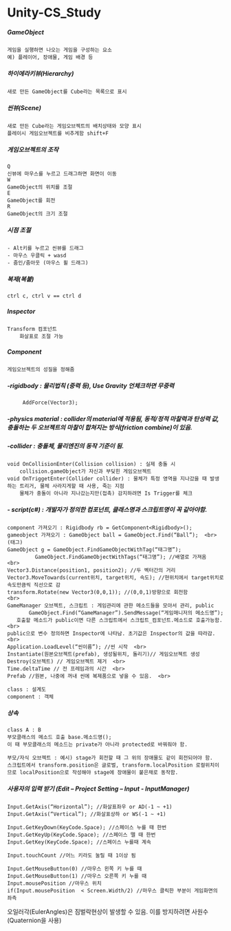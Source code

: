 # Unity-CS_Study

##### GameObject  
	게임을 실행하면 나오는 게임을 구성하는 요소  
	예) 플레이어, 장애물, 게임 배경 등  
##### 하이에라키뷰(Hierarchy)  
	새로 만든 GameObject를 Cube라는 목록으로 표시
##### 씬뷰(Scene)  
	새로 만든 Cube라는 게임오브젝트의 배치상태와 모양 표시  
	플레이시 게임오브젝트를 비추게함 shift+F
##### 게임오브젝트의 조작
	Q  
	신뷰에 마우스를 누르고 드래그하면 화면이 이동  
	W  
	GameObject의 위치를 조절  
 	E  
	GameObject를 회전  
	R  
	GameObject의 크기 조절  
##### 시점 조절
	- Alt키를 누르고 씬뷰를 드래그
	- 마우스 우클릭 + wasd
	- 줌인/줌아웃 (마우스 휠 드래그)
##### 복제(복붙)
	ctrl c, ctrl v == ctrl d
##### Inspector
	Transform 컴포넌트
		화살표로 조절 가능
##### Component
	게임오브젝트의 성질을 정해줌

##### -rigidbody : 물리법칙 (중력 등), Use Gravity 언체크하면 무중력
	     AddForce(Vector3);
##### -physics material : collider의 material에 적용됨, 동적/정적 마찰력과 탄성력 값, 충돌하는 두 오브젝트의 마찰이 합쳐지는 방식(friction combine)이 있음.
##### -collider : 충돌체, 물리엔진의 동작 기준이 됨. 
	void OnCollisionEnter(Collision collision) : 실제 충돌 시
		collision.gameObject가 자신과 부딪힌 게임오브젝트
	void OnTriggetEnter(Collider collider) : 물체가 특정 영역을 지나갔을 때 발생하는 트리거, 물체 사라지게할 때 사용, 죽는 지점
		물체가 충돌이 아니라 지나갔는지만(접촉) 감지하려면 Is Trigger를 체크  
##### - script(c#) : 개발자가 정의한 컴포넌트, 클래스명과 스크립트명이 꼭 같아야함.
	component 가져오기 : Rigidbody rb = GetComponent<Rigidbody>();
	gameobject 가져오기 : GameObject ball = GameObject.Find(“Ball”);  <br>
	(태그)
	GameObject g = GameObject.FindGameObjectWithTag(“태그명”);
   			 GameObject.FindGameObjectWithTags(“태그명”); //배열로 가져옴  <br>
	Vector3.Distance(position1, position2); //두 벡터간의 거리
	Vector3.MoveTowards(current위치, target위치, 속도); //현위치에서 target위치로 속도만큼씩 직선으로 감
	transform.Rotate(new Vector3(0,0,1)); //(0,0,1)방향으로 회전함  
	<br>
	GameManager 오브젝트, 스크립트 : 게임관리에 관한 메소드들을 모아서 관리, public
           GameObject.Find(“GameManager”).SendMessage(“게임매니저의 메소드명”);
	   호출할 메소드가 public이면 다른 스크립트에서 스크립트_컴포넌트.메소드로 호출가능함.  <br>
	public으로 변수 정의하면 Inspector에 나타남. 초기값은 Inspector의 값을 따라감.  <br>
	Application.LoadLevel(“씬이름”); //씬 시작  <br>
	Instantiate(원본오브젝트(prefab), 생성될위치, 돌리기)// 게임오브젝트 생성
	Destroy(오브젝트) // 게임오브젝트 제거  <br>
	Time.deltaTime // 전 프레임과의 시간  <br>
	Prefab //원본, 나중에 꺼내 씬에 복제품으로 넣을 수 있음.  <br>

	class : 설계도 
	component : 객체

##### 상속 
	class A : B  
	부모클래스의 메소드 호출 base.메소드명();  
	이 때 부모클래스의 메소드는 private가 아니라 protected로 바꿔줘야 함.  
	  
	부모/자식 오브젝트 : 예시) stage가 회전할 때 그 위의 장애물도 같이 회전되어야 함.
	스크립트에서 transform.position은 글로벌, transform.localPosition 로컬위치이므로 localPosition으로 작성해야 stage에 장애물이 붙은채로 동작함.
	

##### 사용자의 입력 받기 (Edit – Project Setting – Input - InputManager)  
	Input.GetAxis(“Horizontal”); //화살표좌우 or AD(-1 ~ +1)  
	Input.GetAxis(“Vertical”); //화살표상하 or WS(-1 ~ +1)  

	Input.GetKeyDown(KeyCode.Space); //스페이스 누를 때 한번  
	Input.GetKeyUp(KeyCode.Space); //스페이스 뗄 때 한번  
	Input.GetKey(KeyCode.Space); //스페이스 누를때 계속  
	
	Input.touchCount //어느 키라도 눌릴 때 1이상 됨  
	
	Input.GetMouseButton(0) //마우스 왼쪽 키 누를 때  
	Input.GetMouseButton(1) //마우스 오른쪽 키 누를 때  
	Input.mousePosition //마우스 위치  
	if(Input.mousePosition  < Screen.Width/2) //마우스 클릭한 부분이 게임화면의 좌측  

오일러각(EulerAngles)은 짐벌락현상이 발생할 수 있음. 이를 방지하려면 사원수(Quaternion을 사용)
